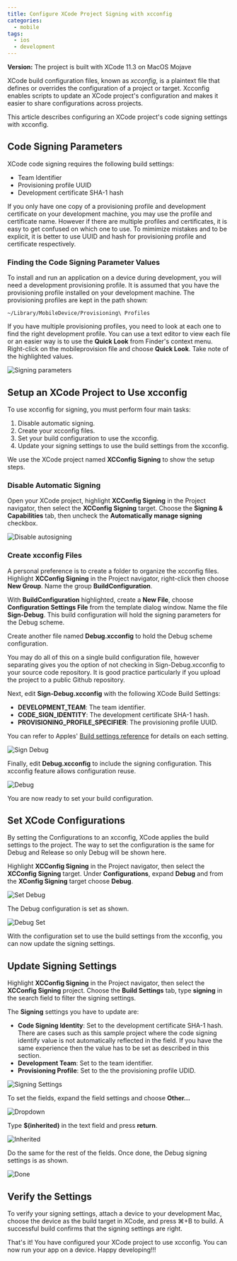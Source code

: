 ```yaml
---
title: Configure XCode Project Signing with xcconfig
categories: 
  - mobile
tags:
  - ios
  - development
---
```


__Version:__ The project is built with XCode 11.3 on MacOS Mojave

XCode build configuration files, known as _xcconfig_, is a plaintext file that defines or overrides the configuration of a project or target. Xcconfig enables scripts to update an XCode project's configuration and makes it easier to share configurations across projects.
  
This article describes configuring an XCode project's code signing settings with xcconfig.

## Code Signing Parameters 
XCode code signing requires the following build settings:
* Team Identifier
* Provisioning profile UUID
* Development certificate SHA-1 hash

If you only have one copy of a provisioning profile and development certificate on your development machine, you may use the profile and certificate name. However if there are multiple profiles and certificates, it is easy to get confused on which one to use. To mimimize mistakes and to be explicit, it is better to use UUID and hash for provisioning profile and certificate respectively.

### Finding the Code Signing Parameter Values 
To install and run an application on a device during development, you will need a development provisioning profile. It is assumed that you have the provisioning profile installed on your development machine. The provisioning profiles are kept in the path shown:

```
~/Library/MobileDevice/Provisioning\ Profiles
```

If you have multiple provisioning profiles, you need to look at each one to find the right development profile. You can use a text editor to view each file or an easier way is to use the __Quick Look__ from Finder's context menu. Right-click on the mobileprovision file and choose __Quick Look__. Take note of the highlighted values.

![Signing parameters](/assets/images/xcconfig/find-signing-parameters.png) 

## Setup an XCode Project to Use xcconfig

To use xcconfig for signing, you must perform four main tasks:
1. Disable automatic signing.
2. Create your xcconfig files.
3. Set your build configuration to use the xcconfig.
4. Update your signing settings to use the build settings from the xcconfig.

We use the XCode project named __XCConfig Signing__ to show the setup steps.

### Disable Automatic Signing
Open your XCode project, highlight __XCConfig Signing__ in the Project navigator, then select the __XCConfig Signing__ target. Choose the __Signing & Capabilities__ tab, then uncheck the __Automatically manage signing__ checkbox. 

![Disable autosigning](/assets/images/xcconfig/disable-autosigning.png) 

### Create xcconfig Files

A personal preference is to create a folder to organize the xcconfig files. Highlight __XCConfig Signing__ in the Project navigator, right-click then choose __New Group__. Name the group __BuildConfiguration__.

With __BuildConfiguration__ highlighted, create a __New File__, choose __Configuration Settings File__ from the template dialog window. Name the file __Sign-Debug__. This build configuration will hold the signing parameters for the Debug scheme.

Create another file named __Debug.xcconfig__ to hold the Debug scheme configuration.

You may do all of this on a single build configuration file, however separating gives you the option of not checking in Sign-Debug.xcconfig to your source code repository. It is good practice particularly if you upload the project to a public Github repository.

Next, edit __Sign-Debug.xcconfig__ with the following XCode Build Settings:
* __DEVELOPMENT_TEAM__: The team identifier.
* __CODE_SIGN_IDENTITY__: The development certificate SHA-1 hash.
* __PROVISIONING_PROFILE_SPECIFIER__: The provisioning profile UUID.

You can refer to Apples' [Build settings reference](https://help.apple.com/xcode/mac/11.4/#/itcaec37c2a6) for details on each setting.

![Sign Debug](/assets/images/xcconfig/sign-debug.png) 

Finally, edit __Debug.xcconfig__ to include the signing configuration. This xcconfig feature allows configuration reuse.

![Debug](/assets/images/xcconfig/debug.png)

You are now ready to set your build configuration.

## Set XCode Configurations
By setting the Configurations to an xcconfig, XCode applies the build settings to the project.
The way to set the configuration is the same for Debug and Release so only Debug will be shown here.

Highlight __XCConfig Signing__ in the Project navigator, then select the __XCConfig Signing__ target. Under __Configurations__, expand __Debug__ and from the __XConfig Signing__ target choose __Debug__.

![Set Debug](/assets/images/xcconfig/set-debug.png)

The Debug configuration is set as shown.

![Debug Set](/assets/images/xcconfig/debug-config-set.png)

With the configuration set to use the build settings from the xcconfig, you can now update the signing settings.

## Update Signing Settings

Highlight __XCConfig Signing__ in the Project navigator, then select the __XCConfig Signing__ project. Choose the __Build Settings__ tab, type __signing__ in the search field to filter the signing settings.

The __Signing__ settings you have to update are:
* __Code Signing Identity__: Set to the development certificate SHA-1 hash. There are cases such as this sample project where the code signing identify value is not automatically reflected in the field. If you have the same experience then the value has to be set as described in this section.
* __Development Team__: Set to the team identifier.
* __Provisioning Profile__: Set to the the provisioning profile UDID.

![Signing Settings](/assets/images/xcconfig/signing-settings.png)

To set the fields, expand the field settings and choose __Other...__

![Dropdown](/assets/images/xcconfig/setting-dropdown.png)

Type __$(inherited)__ in the text field and press __return__. 

![Inherited](/assets/images/xcconfig/inherited.png)

Do the same for the rest of the fields. Once done, the Debug signing settings is as shown.

![Done](/assets/images/xcconfig/setting-done.png)

## Verify the Settings

To verify your signing settings, attach a device to your development Mac, choose the device as the build target in XCode, and press ⌘+B to build. A successful build confirms that the signing settings are right.


That's it! You have configured your XCode project to use xcconfig. You can now run your app on a device. Happy developing!!!


